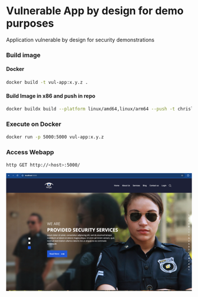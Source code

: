 # Vulnerable App by design for demo purposes



Application vulnerable by design for security demonstrations 

### Build image

#### Docker 
```bash
docker build -t vul-app:x.y.z .
```
#### Build Image in x86 and push in repo
```bash
docker buildx build --platform linux/amd64,linux/arm64 --push -t chrisley75/vul-app:1.0.0 .
```



### Execute on Docker

```bash
docker run -p 5000:5000 vul-app:x.y.z
```



### Access Webapp

```bash
http GET http://<host>:5000/
```

![webapp](images/webapp.png)